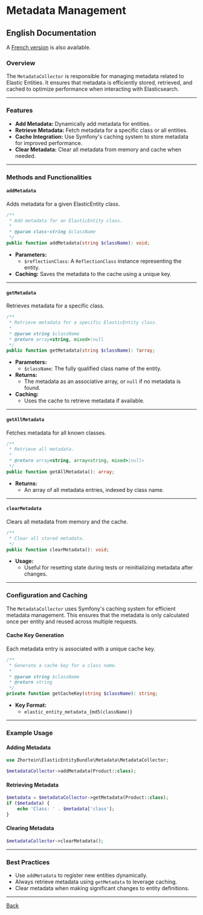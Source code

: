 # Metadata Management

## English Documentation

A [French version](../fr/MetadataManagement.md) is also available.

### Overview

The `MetadataCollector` is responsible for managing metadata related to Elastic Entities. It ensures that metadata is efficiently stored, retrieved, and cached to optimize performance when interacting with Elasticsearch.

---

### Features

- **Add Metadata:** Dynamically add metadata for entities.
- **Retrieve Metadata:** Fetch metadata for a specific class or all entities.
- **Cache Integration:** Use Symfony's caching system to store metadata for improved performance.
- **Clear Metadata:** Clear all metadata from memory and cache when needed.

---

### Methods and Functionalities

#### `addMetadata`

Adds metadata for a given ElasticEntity class.

```php
/**
 * Add metadata for an ElasticEntity class.
 *
 * @param class-string $className
 */
public function addMetadata(string $className): void;
```

- **Parameters:**
    - `$reflectionClass`: A `ReflectionClass` instance representing the entity.
- **Caching:** Saves the metadata to the cache using a unique key.

---

#### `getMetadata`

Retrieves metadata for a specific class.

```php
/**
 * Retrieve metadata for a specific ElasticEntity class.
 *
 * @param string $className
 * @return array<string, mixed>|null
 */
public function getMetadata(string $className): ?array;
```

- **Parameters:**
    - `$className`: The fully qualified class name of the entity.
- **Returns:**
    - The metadata as an associative array, or `null` if no metadata is found.
- **Caching:**
    - Uses the cache to retrieve metadata if available.

---

#### `getAllMetadata`

Fetches metadata for all known classes.

```php
/**
 * Retrieve all metadata.
 *
 * @return array<string, array<string, mixed>|null>
 */
public function getAllMetadata(): array;
```

- **Returns:**
    - An array of all metadata entries, indexed by class name.

---

#### `clearMetadata`

Clears all metadata from memory and the cache.

```php
/**
 * Clear all stored metadata.
 */
public function clearMetadata(): void;
```

- **Usage:**
    - Useful for resetting state during tests or reinitializing metadata after changes.

---

### Configuration and Caching

The `MetadataCollector` uses Symfony's caching system for efficient metadata management. This ensures that the metadata is only calculated once per entity and reused across multiple requests.

#### Cache Key Generation

Each metadata entry is associated with a unique cache key.

```php
/**
 * Generate a cache key for a class name.
 *
 * @param string $className
 * @return string
 */
private function getCacheKey(string $className): string;
```

- **Key Format:**
    - `elastic_entity_metadata_{md5(className)}`

---

### Example Usage

#### Adding Metadata

```php
use Zhortein\ElasticEntityBundle\Metadata\MetadataCollector;

$metadataCollector->addMetadata(Product::class);
```

#### Retrieving Metadata

```php
$metadata = $metadataCollector->getMetadata(Product::class);
if ($metadata) {
    echo 'Class: ' . $metadata['class'];
}
```

#### Clearing Metadata

```php
$metadataCollector->clearMetadata();
```

---

### Best Practices

- Use `addMetadata` to register new entities dynamically.
- Always retrieve metadata using `getMetadata` to leverage caching.
- Clear metadata when making significant changes to entity definitions.

---

[Back](./FEATURES_DOCUMENTATION.md)
